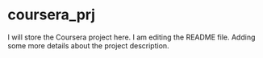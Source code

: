 # coursera_prj
I will store the Coursera project here.
I am editing the README file. Adding some more details about the project description.

